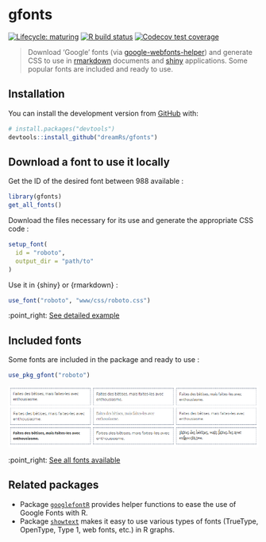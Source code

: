 
<!-- README.md is generated from README.Rmd. Please edit that file -->

# gfonts

<!-- badges: start -->

[![Lifecycle:
maturing](https://img.shields.io/badge/lifecycle-maturing-blue.svg)](https://www.tidyverse.org/lifecycle/#maturing)
[![R build
status](https://github.com/dreamRs/gfonts/workflows/R-CMD-check/badge.svg)](https://github.com/dreamRs/gfonts/actions)
[![Codecov test
coverage](https://codecov.io/gh/dreamRs/gfonts/branch/master/graph/badge.svg)](https://codecov.io/gh/dreamRs/gfonts?branch=master)
<!-- badges: end -->

> Download ‘Google’ fonts (via
> [google-webfonts-helper](https://google-webfonts-helper.herokuapp.com/fonts))
> and generate CSS to use in [rmarkdown](https://rmarkdown.rstudio.com/)
> documents and [shiny](https://shiny.rstudio.com/) applications. Some
> popular fonts are included and ready to use.

## Installation

You can install the development version from
[GitHub](https://github.com/) with:

``` r
# install.packages("devtools")
devtools::install_github("dreamRs/gfonts")
```

## Download a font to use it locally

Get the ID of the desired font between 988 available :

``` r
library(gfonts)
get_all_fonts()
```

Download the files necessary for its use and generate the appropriate
CSS code :

``` r
setup_font(
  id = "roboto",
  output_dir = "path/to"
)
```

Use it in {shiny} or {rmarkdown} :

``` r
use_font("roboto", "www/css/roboto.css")
```

:point\_right: [See detailed
example](https://dreamrs.github.io/gfonts/articles/gfonts.html)

## Included fonts

Some fonts are included in the package and ready to use :

``` r
use_pkg_gfont("roboto")
```

![](man/figures/included-fonts.png)

:point\_right: [See all fonts
available](https://dreamrs.github.io/gfonts/articles/articles/included-fonts.html)

## Related packages

  - Package
    [`googlefontR`](https://github.com/timelyportfolio/googlefontR)
    provides helper functions to ease the use of Google Fonts with R.
  - Package [`showtext`](https://github.com/yixuan/showtext) makes it
    easy to use various types of fonts (TrueType, OpenType, Type 1, web
    fonts, etc.) in R graphs.

